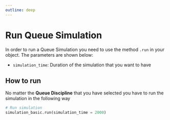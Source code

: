```yaml
---
outline: deep
---
```


# Run Queue Simulation

In order to run a Queue Simulation you need to use the method `.run` in your object. The parameters are shown below:

- `simulation_time`: Duration of the simulation that you want to have

## How to run

No matter the **Queue Discipline** that you have selected you have to run the simulation in the following way

```python
# Run simulation
simulation_basic.run(simulation_time = 2000)
```
